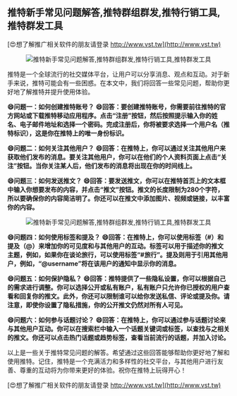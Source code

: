 ## **推特新手常见问题解答,推特群组群发,推特行销工具,推特群发工具**

[😍想了解推广相关软件的朋友请登录 http://www.vst.tw](http://www.vst.tw)

 <center><img src="https://vst.tw/MP4/tuiguang/png/7.png" alt="推特新手常见问题解答,推特群组群发,推特行销工具,推特群发工具"></center>

推特是一个全球流行的社交媒体平台，让用户可以分享消息、观点和互动。对于新手来说，推特可能会有一些困惑。在本文中，我们将回答一些常见问题，帮助你更好地了解推特并提升使用体验。

**😄问题一：如何创建推特账号？**
**😄回答：要创建推特账号，你需要前往推特的官方网站或下载推特移动应用程序。点击“注册”按钮，然后按照提示输入你的姓名、电子邮件地址和选择一个密码。完成注册后，你将被要求选择一个用户名（推特标识），这是你在推特上的唯一身份标识。**

**😄问题二：如何关注其他用户？**
**😄回答：在推特上，你可以通过关注其他用户来获取他们发布的消息。要关注其他用户，你可以在他们的个人资料页面上点击“关注”按钮。当你关注某人后，他们发布的消息将出现在你的时间线上。**

**😄问题三：如何发送推文？**
**😄回答：要发送推文，你可以在推特首页上的文本框中输入你想要发布的内容，并点击“推文”按钮。推文的长度限制为280个字符，所以要确保你的内容简洁明了。你还可以在推文中添加图片、视频或链接，以丰富你的内容。**

 <center><img src="https://vst.tw/MP4/tuiguang/png/7.png" alt="推特新手常见问题解答,推特群组群发,推特行销工具,推特群发工具"></center>

**😄问题四：如何使用标签和提及？**
**😄回答：在推特上，你可以使用标签（#）和提及（@）来增加你的可见度和与其他用户的互动。标签可以用于描述你的推文主题，例如，如果你在谈论旅行，可以使用标签“#旅行”。提及则用于引用其他用户，例如，“@username”将在该用户的通知中显示你的消息。**

**😄问题五：如何保护隐私？**
**😄回答：推特提供了一些隐私设置，你可以根据自己的需求进行调整。你可以选择公开或私有账户，私有账户只允许你已授权的用户查看和回复你的推文。此外，你还可以限制谁可以给你发送私信、评论或提及你。请注意，即使你设置了隐私措施，你的公开推文仍然对所有人可见。**

**😄问题六：如何参与话题讨论？**
**😄回答：在推特上，你可以通过参与话题讨论来与其他用户互动。你可以在搜索栏中输入一个话题关键词或标签，以查找与之相关的推文。你还可以点击热门话题或趋势标签，查看当前流行的话题，并加入讨论。**

以上是一些关于推特常见问题的解答。希望通过这些回答能够帮助你更好地了解和使用推特。记住，推特是一个充满活力和多样性的社交平台，与其他用户进行友善、尊重的互动将为你带来更好的体验。祝你在推特上玩得开心！

[😍想了解推广相关软件的朋友请登录 http://www.vst.tw](http://www.vst.tw)




